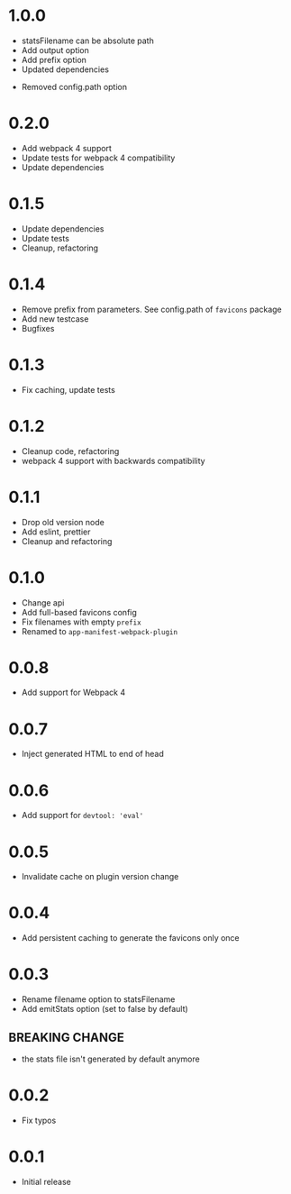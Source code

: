 # 1.0.0

+ statsFilename can be absolute path
+ Add output option
+ Add prefix option
+ Updated dependencies
- Removed config.path option


# 0.2.0

+ Add webpack 4 support
+ Update tests for webpack 4 compatibility
+ Update dependencies

# 0.1.5

+ Update dependencies
+ Update tests
+ Cleanup, refactoring

# 0.1.4

+ Remove prefix from parameters. See config.path of `favicons` package
+ Add new testcase
+ Bugfixes

# 0.1.3

+ Fix caching, update tests

# 0.1.2

+ Cleanup code, refactoring
+ webpack 4 support with backwards compatibility

# 0.1.1

+ Drop old version node
+ Add eslint, prettier
+ Cleanup and refactoring

# 0.1.0

+ Change api
+ Add full-based favicons config
+ Fix filenames with empty `prefix`
+ Renamed to ```app-manifest-webpack-plugin```

# 0.0.8

+ Add support for Webpack 4

# 0.0.7

+ Inject generated HTML to end of head

# 0.0.6

+ Add support for `devtool: 'eval'`

# 0.0.5

+ Invalidate cache on plugin version change

# 0.0.4

+ Add persistent caching to generate the favicons only once

# 0.0.3

+ Rename filename option to statsFilename
+ Add emitStats option (set to false by default)

## BREAKING CHANGE

+ the stats file isn't generated by default anymore

# 0.0.2

+ Fix typos


# 0.0.1

+ Initial release
